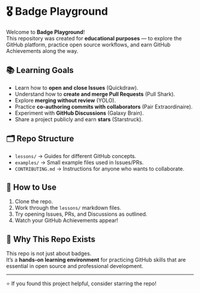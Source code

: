 # 🎖 Badge Playground

Welcome to **Badge Playground**!  
This repository was created for **educational purposes** — to explore the GitHub platform, practice open source workflows, and earn GitHub Achievements along the way.  

## 📚 Learning Goals
- Learn how to **open and close Issues** (Quickdraw).
- Understand how to **create and merge Pull Requests** (Pull Shark).
- Explore **merging without review** (YOLO).
- Practice **co-authoring commits with collaborators** (Pair Extraordinaire).
- Experiment with **GitHub Discussions** (Galaxy Brain).
- Share a project publicly and earn **stars** (Starstruck).

## 🗂 Repo Structure
- `lessons/` → Guides for different GitHub concepts.
- `examples/` → Small example files used in Issues/PRs.
- `CONTRIBUTING.md` → Instructions for anyone who wants to collaborate.

## 🚀 How to Use
1. Clone the repo.  
2. Work through the `lessons/` markdown files.  
3. Try opening Issues, PRs, and Discussions as outlined.  
4. Watch your GitHub Achievements appear!  

## 🎯 Why This Repo Exists
This repo is not just about badges.  
It’s a **hands-on learning environment** for practicing GitHub skills that are essential in open source and professional development.  

---
⭐️ If you found this project helpful, consider starring the repo!
